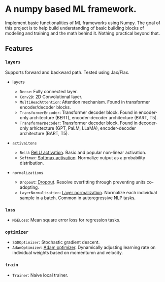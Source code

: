 # A numpy based ML framework.

Implement basic functionalities of ML frameworks using Numpy. The goal of this
project is to help build understanding of basic building blocks of modeling
and training and the math behind it. Nothing practical beyond that.

## Features

### `layers`

Supports forward and backward path. Tested using Jax/Flax.

- layers
    - `Dense`: Fully connected layer.
    - `Conv2D`: 2D Convolutional layer.
    - `MultiHeadAttention`: Attention mechanism. Found in transformer
    encoder/decoder blocks.
    - `TransformerEncoder`: Transformer decoder block. Found in encoder-only
    architecture (BERT), encoder-decoder architecture (BART, T5).
    - `TransformerDecoder`: Transformer decoder block. Found in decoder-only
    arhictecture (GPT, PaLM, LLaMA), encoder-decoder architecture (BART, T5).

- `activaitons`
    - `ReLU`: [ReLU activation](https://en.wikipedia.org/wiki/Rectifier_(neural_networks)).
        Basic and popular non-linear activation.
    - `Softmax`: [Softmax activation](https://en.wikipedia.org/wiki/Softmax_function).
        Normalize output as a probability distribution.

- `normalizations`
    - `Dropout`: [Dropout](https://www.cs.toronto.edu/~rsalakhu/papers/srivastava14a.pdf).
        Resolve overfitting through preventing units co-adopting.
    - `LayerNormalization`: [Layer normalization](https://arxiv.org/abs/1607.06450).
        Normalize each individual sample in a batch. Common in autoregressive
        NLP tasks.

### `loss`

- `MSELoss`: Mean square error loss for regression tasks.

### `optimizer`

- `SGDOptimizer`: Stochastic gradient descent.
- `AdamOptimizer`: [Adam optimizer](https://arxiv.org/abs/1412.6980).
    Dynamically adjusting learning rate on individual weights based on
    momentumn and velocity.

### `train`

- `Trainer`: Naive local trainer.